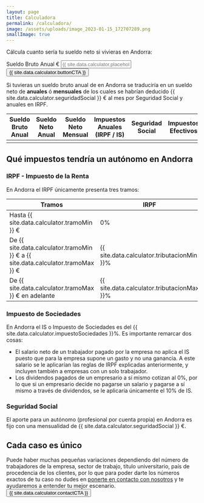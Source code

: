```yaml
---
layout: page
title: Calculadora
permalink: /calculadora/
image: /assets/uploads/image_2023-01-15_172707289.png
smallImage: true
---
```

Cálcula cuanto sería tu sueldo neto si vivieras en Andorra:

<div class="flex-center">
	<div class="hero__subscribe calculator">
		<form class="subscribe-form" action="javascript:void(0);">
			<label class="screen-reader-text" for="gross-salary">Sueldo Bruto Anual €</label>
			<input class="subscribe-email required email transparent-input" id="gross-salary-input" type="text" name="gross-salary" placeholder="{{ site.data.calculator.placeholder }}" min="1" step="any" onkeyup="addCommas()">
			<button class="button button--primary button--small subscribe-button" onclick="calculate()">{{ site.data.calculator.buttonCTA }}</button>
		</form>
	</div>
</div>

<div class="result hidden">
	<div>
		Si tuvieras un sueldo bruto anual de <span class="gross-salary"></span> en Andorra se traduciría en un sueldo neto de <b><span class="net-salary-yearly"></span> anuales</b> ó <b><span class="net-salary-monthly"></span> mensuales</b> de los cuales se habrían deducido {{ site.data.calculator.seguridadSocial }} € al mes por Seguridad Social y <span class="tax"></span> anuales en IRPF.
	</div>
	<div class="margin-section">
		<table>
			<thead>
				<tr>
					<th> Sueldo Bruto Anual</th>
					<th> Sueldo Neto Anual </th>
					<th> Sueldo Neto Mensual </th>
					<th> Impuestos Anuales (IRPF / IS) </th>
					<th> Seguridad Social </th>
					<th> Impuestos Efectivos </th>
				</tr>
			</thead>
			<tbody>
				<tr>
					<td data-label="Sueldo Bruto Anual" class="gross-salary"></td>
					<td data-label="Sueldo Neto Anual" class="net-salary-yearly"></td>
					<td data-label="Sueldo Neto Mensual" class="net-salary-monthly"></td>
					<td data-label="Impuestos Anuales (IRPF / IS)" class="tax"></td>
					<td data-label="Seguridad Social" class="social-security"></td>
					<td data-label="Impuestos Efectivos" class="tax-percentage"></td>
				</tr>
			</tbody>
		</table>
	</div>

</div>

<div>
	<h2> Qué impuestos tendría un autónomo en Andorra </h2>
	<h3> IRPF - Impuesto de la Renta </h3>
	<div>
		En Andorra el IRPF únicamente presenta tres tramos:
	</div>
	<div>
		<table class="no-invert">
			<thead>
				<tr>
					<th>Tramos</th>
					<th>IRPF</th>
				</tr>	
			</thead>
			<tbody>
				<tr>
					<td>Hasta {{ site.data.calculator.tramoMin }} €</td>
					<td>0%</td>
				</tr>	
				<tr>
					<td>De {{ site.data.calculator.tramoMin }} € a {{ site.data.calculator.tramoMax }} €</td>
					<td>{{ site.data.calculator.tributacionMin }}%</td>
				</tr>	
				<tr>
					<td>De {{ site.data.calculator.tramoMax }} € en adelante</td>
					<td>{{ site.data.calculator.tributacionMax }}%</td>
				</tr>	
			</tbody>
		</table>
	</div>
	<div>
		<h3>Impuesto de Sociedades</h3>
		<div>
			En Andorra el IS o Impuesto de Sociedades es del {{ site.data.calculator.impuestoSociedades }}%. Es importante remarcar dos cosas:
			<ul>
				<li>El salario neto de un trabajador pagado por la empresa no aplica el IS puesto que para la empresa supone un gasto y no una ganancia. A este salario se le aplicarían las reglas de IRPF explicadas anteriormente, y incluyen también a empresas con un solo trabajador.</li>
				<li>Los dividendos pagados de un empresario a sí mismo cotizan al 0%, por lo que si un empresario decide no pagarse un salario y pagarse a sí mismo a través de dividendos, se le aplicaría únicamente el 10% de IS.</li>
			</ul>
		</div>
	</div>
	<div>
		<h3> Seguridad Social </h3>
		<div>
			El aporte para un autónomo (profesional por cuenta propia) en Andorra es fijo con una mensualidad de {{ site.data.calculator.seguridadSocial }} €.
		</div>
	</div>
</div>
<div class="contact-section margin-section">
	<div>
		<h2> Cada caso es único</h2>
		<div>
			Puede haber muchas pequeñas variaciones dependiendo del número de trabajadores de la empresa, sector de trabajo, título universitario, país de procedencia de los clientes, por lo que para poder darte los números exactos de tu caso no dudes en <a href="/contact/">ponerte en contacto con nosotros</a> y te ayudaremos a entender tu mejor escenario.
		</div>
		<div class="button-center">
			<a href="/contact/">
				<button class="button button--primary button--small subscribe-button" onclick="void()">{{ site.data.calculator.contactCTA }}</button>
			</a>
		</div>
	</div>
</div>

<script>
	const tramoMin = parseInt("{{ site.data.calculator.tramoMin }}");
	const tramoMax = parseInt("{{ site.data.calculator.tramoMax }}");
	const tributacionMin = parseFloat(parseInt("{{ site.data.calculator.tributacionMin }}")) / 100;
	const tributacionMax = parseFloat(parseInt("{{ site.data.calculator.tributacionMax }}")) / 100;
	const socialSecurity = parseInt("{{ site.data.calculator.seguridadSocial }}");
</script>

<script src="/js/calculator.js"/>